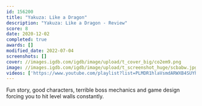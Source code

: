 ```yaml
---
id: 156200
title: "Yakuza: Like a Dragon"
description: "Yakuza: Like a Dragon - Review"
score: 8
date: 2020-12-02
completed: true
awards: []
modified_date: 2022-07-04
screenshots: []
cover: //images.igdb.com/igdb/image/upload/t_cover_big/co2em9.png
image: //images.igdb.com/igdb/image/upload/t_screenshot_huge/scbabw.jpg
videos: ['https://www.youtube.com/playlist?list=PLMDR1hlaVsmdARWXB4SUYhNPf-0p8uXZn']
---
```

Fun story, good characters, terrible boss mechanics and game design forcing you to hit level walls constantly.